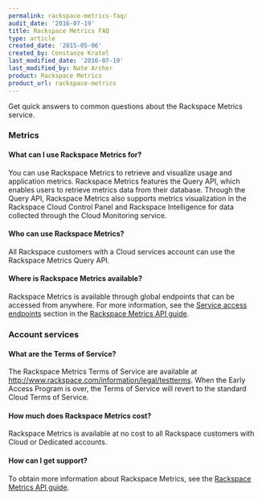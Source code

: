 ```yaml
---
permalink: rackspace-metrics-faq/
audit_date: '2016-07-19'
title: Rackspace Metrics FAQ
type: article
created_date: '2015-05-06'
created_by: Constanze Kratel
last_modified_date: '2016-07-19'
last_modified_by: Nate Archer
product: Rackspace Metrics
product_url: rackspace-metrics
---
```


Get quick answers to common questions about the Rackspace Metrics service.
### Metrics

#### What can I use Rackspace Metrics for?

You can use Rackspace Metrics to retrieve and visualize usage and application metrics. Rackspace Metrics
features the Query API, which enables users to retrieve metrics data from their database.
Through the Query API, Rackspace Metrics also supports metrics visualization in the
Rackspace Cloud Control Panel and Rackspace Intelligence for data collected through
the Cloud Monitoring service.

#### Who can use Rackspace Metrics?

All Rackspace customers with a Cloud services account can use the Rackspace Metrics Query API.


#### Where is Rackspace Metrics available?

Rackspace Metrics is available through global endpoints that can be
accessed from anywhere. For more information, see the [Service access
endpoints](https://developer.rackspace.com/docs/metrics/v2/general-api-info/service-access/)
section in the [Rackspace Metrics API
guide](https://developer.rackspace.com/docs/metrics/v2/).


### Account services

#### What are the Terms of Service?

The Rackspace Metrics Terms of Service
are available at <http://www.rackspace.com/information/legal/testterms>.
When the Early Access Program is over, the Terms of Service will revert
to the standard Cloud Terms of Service.

#### How much does Rackspace Metrics cost?

Rackspace Metrics is available at no cost to all Rackspace customers with Cloud or
Dedicated accounts.

#### How can I get support?

To obtain more information about Rackspace Metrics, see the [Rackspace Metrics API
guide](https://developer.rackspace.com/docs/metrics/v2/).
